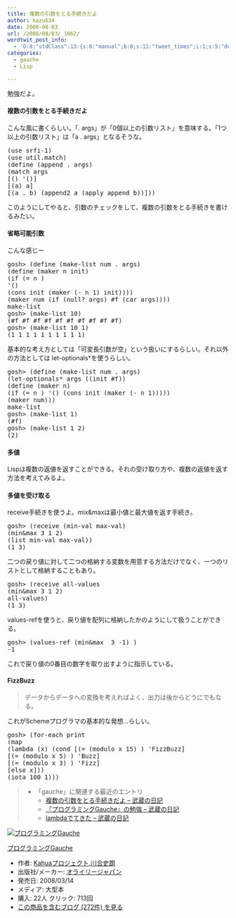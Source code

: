 ```yaml
---
title: 複数の引数をとる手続きだよ
author: kazu634
date: 2008-08-03
url: /2008/08/03/_1062/
wordtwit_post_info:
  - 'O:8:"stdClass":13:{s:6:"manual";b:0;s:11:"tweet_times";i:1;s:5:"delay";i:0;s:7:"enabled";i:1;s:10:"separation";s:2:"60";s:7:"version";s:3:"3.7";s:14:"tweet_template";b:0;s:6:"status";i:2;s:6:"result";a:0:{}s:13:"tweet_counter";i:2;s:13:"tweet_log_ids";a:1:{i:0;i:4185;}s:9:"hash_tags";a:0:{}s:8:"accounts";a:1:{i:0;s:7:"kazu634";}}'
categories:
  - gauche
  - Lisp

---
```

<div class="section">
<p>
    勉強だよ。
</p>
  
<h4>
    複数の引数をとる手続きだよ
</h4>
  
<p>
    こんな風に書くらしい。「. args」が「0個以上の引数リスト」を意味する。「1つ以上の引数リスト」は「a . args」となるそうな。
</p>
  
<pre class="syntax-highlight">
<span class="synSpecial">(</span>use srfi-1<span class="synSpecial">)</span>
<span class="synSpecial">(</span>use util.match<span class="synSpecial">)</span>
<span class="synSpecial">(</span>define <span class="synSpecial">(</span><span class="synStatement">append . </span>args<span class="synSpecial">)</span>
<span class="synSpecial">(</span>match args
[<span class="synSpecial">()</span> <span class="synSpecial">'()</span>]
[<span class="synSpecial">(</span>a<span class="synSpecial">)</span> a]
[<span class="synSpecial">(</span>a<span class="synStatement"> . </span>b<span class="synSpecial">)</span> <span class="synSpecial">(</span>append2 a <span class="synSpecial">(</span><span class="synStatement">apply</span> <span class="synStatement">append</span> b<span class="synSpecial">))</span>]<span class="synSpecial">))</span>
</pre>
  
<p>
    このようにしてやると、引数のチェックをして、複数の引数をとる手続きを書けるみたい。
</p>
  
<h4>
    省略可能引数
</h4>
  
<p>
    こんな感じー
</p>
  
<pre class="syntax-highlight">
gosh&#62; <span class="synSpecial">(</span>define <span class="synSpecial">(</span><span class="synStatement">make-list</span> num<span class="synStatement"> . </span>args<span class="synSpecial">)</span>
<span class="synSpecial">(</span>define <span class="synSpecial">(</span>maker n init<span class="synSpecial">)</span>
<span class="synSpecial">(</span><span class="synStatement">if</span> <span class="synSpecial">(</span><span class="synStatement">=</span> n <span class="synConstant"></span><span class="synSpecial">)</span>
<span class="synSpecial">'()</span>
<span class="synSpecial">(</span><span class="synStatement">cons</span> init <span class="synSpecial">(</span>maker <span class="synSpecial">(</span><span class="synStatement">-</span> n <span class="synConstant">1</span><span class="synSpecial">)</span> init<span class="synSpecial">))))</span>
<span class="synSpecial">(</span>maker num <span class="synSpecial">(</span><span class="synStatement">if</span> <span class="synSpecial">(</span><span class="synStatement">null</span>? args<span class="synSpecial">)</span> #f <span class="synSpecial">(</span><span class="synStatement">car</span> args<span class="synSpecial">))))</span>
<span class="synStatement">make-list</span>
gosh&#62; <span class="synSpecial">(</span><span class="synStatement">make-list</span> <span class="synConstant">10</span><span class="synSpecial">)</span>
<span class="synSpecial">(</span>#f #f #f #f #f #f #f #f #f #f<span class="synSpecial">)</span>
gosh&#62; <span class="synSpecial">(</span><span class="synStatement">make-list</span> <span class="synConstant">10</span> <span class="synConstant">1</span><span class="synSpecial">)</span>
<span class="synSpecial">(</span><span class="synConstant">1</span> <span class="synConstant">1</span> <span class="synConstant">1</span> <span class="synConstant">1</span> <span class="synConstant">1</span> <span class="synConstant">1</span> <span class="synConstant">1</span> <span class="synConstant">1</span> <span class="synConstant">1</span> <span class="synConstant">1</span><span class="synSpecial">)</span>
</pre>
  
<p>
    基本的な考え方としては「可変長引数が空」という扱いにするらしい。それ以外の方法としては let-optionals*を使うらしい。
</p>
  
<pre class="syntax-highlight">
gosh&#62; <span class="synSpecial">(</span>define <span class="synSpecial">(</span><span class="synStatement">make-list</span> num<span class="synStatement"> . </span>args<span class="synSpecial">)</span>
<span class="synSpecial">(</span>let-optionals* args <span class="synSpecial">((</span>init #f<span class="synSpecial">))</span>
<span class="synSpecial">(</span>define <span class="synSpecial">(</span>maker n<span class="synSpecial">)</span>
<span class="synSpecial">(</span><span class="synStatement">if</span> <span class="synSpecial">(</span><span class="synStatement">=</span> n <span class="synConstant"></span><span class="synSpecial">)</span> <span class="synSpecial">'()</span> <span class="synSpecial">(</span><span class="synStatement">cons</span> init <span class="synSpecial">(</span>maker <span class="synSpecial">(</span><span class="synStatement">-</span> n <span class="synConstant">1</span><span class="synSpecial">)))))</span>
<span class="synSpecial">(</span>maker num<span class="synSpecial">)))</span>
<span class="synStatement">make-list</span>
gosh&#62; <span class="synSpecial">(</span><span class="synStatement">make-list</span> <span class="synConstant">1</span><span class="synSpecial">)</span>
<span class="synSpecial">(</span>#f<span class="synSpecial">)</span>
gosh&#62; <span class="synSpecial">(</span><span class="synStatement">make-list</span> <span class="synConstant">1</span> <span class="synConstant">2</span><span class="synSpecial">)</span>
<span class="synSpecial">(</span><span class="synConstant">2</span><span class="synSpecial">)</span>
</pre>
  
<h4>
    多値
</h4>
  
<p>
    Lispは複数の返値を返すことができる。それの受け取り方や、複数の返値を返す方法を考えてみるよ。
</p>
  
<h4>
    多値を受け取る
</h4>
  
<p>
    receive手続きを使うよ。mix&maxは最小値と最大値を返す手続き。
</p>
  
<pre class="syntax-highlight">
gosh&#62; <span class="synSpecial">(</span>receive <span class="synSpecial">(</span>min-val max-val<span class="synSpecial">)</span>
<span class="synSpecial">(</span><span class="synStatement">min</span>&#38;max <span class="synConstant">3</span> <span class="synConstant">1</span> <span class="synConstant">2</span><span class="synSpecial">)</span>
<span class="synSpecial">(</span><span class="synStatement">list</span> min-val max-val<span class="synSpecial">))</span>
<span class="synSpecial">(</span><span class="synConstant">1</span> <span class="synConstant">3</span><span class="synSpecial">)</span>
</pre>
  
<p>
    二つの戻り値に対して二つの格納する変数を用意する方法だけでなく、一つのリストとして格納することもあり。
</p>
  
<pre class="syntax-highlight">
gosh&#62; <span class="synSpecial">(</span>receive all-values
<span class="synSpecial">(</span><span class="synStatement">min</span>&#38;max <span class="synConstant">3</span> <span class="synConstant">1</span> <span class="synConstant">2</span><span class="synSpecial">)</span>
all-values<span class="synSpecial">)</span>
<span class="synSpecial">(</span><span class="synConstant">1</span> <span class="synConstant">3</span><span class="synSpecial">)</span>
</pre>
  
<p>
    values-refを使うと、戻り値を配列に格納したかのようにして扱うことができる。
</p>
  
<pre class="syntax-highlight">
gosh&#62; <span class="synSpecial">(</span>values-ref <span class="synSpecial">(</span><span class="synStatement">min</span>&#38;max <span class="synConstant"></span> <span class="synConstant">3</span> <span class="synConstant">-1</span><span class="synSpecial">)</span> <span class="synConstant"></span><span class="synSpecial">)</span>
<span class="synConstant">-1</span>
</pre>
  
<p>
    これで戻り値の0番目の数字を取り出すように指示している。
</p>
  
<h4>
    FizzBuzz
</h4>
  
<blockquote>
<p>
      データからデータへの変換を考えればよく、出力は後からどうにでもなる。
</p>
</blockquote>
  
<p>
    これがSchemeプログラマの基本的な発想…らしい。
</p>
  
<pre class="syntax-highlight">
gosh&#62; <span class="synSpecial">(</span>for-each <span class="synStatement">print</span>
<span class="synSpecial">(</span><span class="synStatement">map</span>
<span class="synSpecial">(</span><span class="synStatement">lambda</span> <span class="synSpecial">(</span>x<span class="synSpecial">)</span> <span class="synSpecial">(</span><span class="synStatement">cond</span> [<span class="synSpecial">(</span><span class="synStatement">=</span> <span class="synSpecial">(</span>modulo x <span class="synConstant">15</span><span class="synSpecial">)</span> <span class="synConstant"></span><span class="synSpecial">)</span> <span class="synSpecial">'</span><span class="synIdentifier">FizzBuzz]</span>
[<span class="synSpecial">(</span><span class="synStatement">=</span> <span class="synSpecial">(</span>modulo x <span class="synConstant">5</span><span class="synSpecial">)</span> <span class="synConstant"></span><span class="synSpecial">)</span> <span class="synSpecial">'</span><span class="synIdentifier">Buzz]</span>
[<span class="synSpecial">(</span><span class="synStatement">=</span> <span class="synSpecial">(</span>modulo x <span class="synConstant">3</span><span class="synSpecial">)</span> <span class="synConstant"></span><span class="synSpecial">)</span> <span class="synSpecial">'</span><span class="synIdentifier">Fizz]</span>
[else x]<span class="synSpecial">))</span>
<span class="synSpecial">(</span>iota <span class="synConstant">100</span> <span class="synConstant">1</span><span class="synSpecial">)))</span>
</pre>
  
<blockquote>
<ul>
<li>
        「gauche」に関連する最近のエントリ <ul>
<li>
<a href="http://d.hatena.ne.jp/sirocco634/20080803/1217768505" onclick="__gaTracker('send', 'event', 'outbound-article', 'http://d.hatena.ne.jp/sirocco634/20080803/1217768505', ' 複数の引数をとる手続きだよ &#8211; 武蔵の日記');" target="_blank"> 複数の引数をとる手続きだよ &#8211; 武蔵の日記</a>
</li>
<li>
<a href="http://d.hatena.ne.jp/sirocco634/20080802/1217685822" onclick="__gaTracker('send', 'event', 'outbound-article', 'http://d.hatena.ne.jp/sirocco634/20080802/1217685822', ' 『プログラミングGauche』の勉強 &#8211; 武蔵の日記');" target="_blank"> 『プログラミングGauche』の勉強 &#8211; 武蔵の日記</a>
</li>
<li>
<a href="http://d.hatena.ne.jp/sirocco634/20080729/1217342129" onclick="__gaTracker('send', 'event', 'outbound-article', 'http://d.hatena.ne.jp/sirocco634/20080729/1217342129', ' lambdaでてきた &#8211; 武蔵の日記');" target="_blank"> lambdaでてきた &#8211; 武蔵の日記</a>
</li>
</ul>
</li>
</ul>
</blockquote>
  
<div class="hatena-asin-detail">
<a href="http://www.amazon.co.jp/dp/4873113482/?tag=hatena_st1-22&ascsubtag=d-7ibv" onclick="__gaTracker('send', 'event', 'outbound-article', 'http://www.amazon.co.jp/dp/4873113482/?tag=hatena_st1-22&ascsubtag=d-7ibv', '');"><img src="https://images-na.ssl-images-amazon.com/images/I/51Exg14b4uL._SL160_.jpg" class="hatena-asin-detail-image" alt="プログラミングGauche" title="プログラミングGauche" /></a></p> 
    
<div class="hatena-asin-detail-info">
<p class="hatena-asin-detail-title">
<a href="http://www.amazon.co.jp/dp/4873113482/?tag=hatena_st1-22&ascsubtag=d-7ibv" onclick="__gaTracker('send', 'event', 'outbound-article', 'http://www.amazon.co.jp/dp/4873113482/?tag=hatena_st1-22&ascsubtag=d-7ibv', 'プログラミングGauche');">プログラミングGauche</a>
</p>
      
<ul>
<li>
<span class="hatena-asin-detail-label">作者:</span> <a href="http://d.hatena.ne.jp/keyword/Kahua%A5%D7%A5%ED%A5%B8%A5%A7%A5%AF%A5%C8" onclick="__gaTracker('send', 'event', 'outbound-article', 'http://d.hatena.ne.jp/keyword/Kahua%A5%D7%A5%ED%A5%B8%A5%A7%A5%AF%A5%C8', 'Kahuaプロジェクト');" class="keyword">Kahuaプロジェクト</a>,<a href="http://d.hatena.ne.jp/keyword/%C0%EE%B9%E7%BB%CB%CF%AF" onclick="__gaTracker('send', 'event', 'outbound-article', 'http://d.hatena.ne.jp/keyword/%C0%EE%B9%E7%BB%CB%CF%AF', '川合史朗');" class="keyword">川合史朗</a>
</li>
<li>
<span class="hatena-asin-detail-label">出版社/メーカー:</span> <a href="http://d.hatena.ne.jp/keyword/%A5%AA%A5%E9%A5%A4%A5%EA%A1%BC%A5%B8%A5%E3%A5%D1%A5%F3" onclick="__gaTracker('send', 'event', 'outbound-article', 'http://d.hatena.ne.jp/keyword/%A5%AA%A5%E9%A5%A4%A5%EA%A1%BC%A5%B8%A5%E3%A5%D1%A5%F3', 'オライリージャパン');" class="keyword">オライリージャパン</a>
</li>
<li>
<span class="hatena-asin-detail-label">発売日:</span> 2008/03/14
</li>
<li>
<span class="hatena-asin-detail-label">メディア:</span> 大型本
</li>
<li>
<span class="hatena-asin-detail-label">購入</span>: 22人 <span class="hatena-asin-detail-label">クリック</span>: 713回
</li>
<li>
<a href="http://d.hatena.ne.jp/asin/4873113482" onclick="__gaTracker('send', 'event', 'outbound-article', 'http://d.hatena.ne.jp/asin/4873113482', 'この商品を含むブログ (272件) を見る');" target="_blank">この商品を含むブログ (272件) を見る</a>
</li>
</ul>
</div>
    
<div class="hatena-asin-detail-foot">
</div>
</div>
</div>
